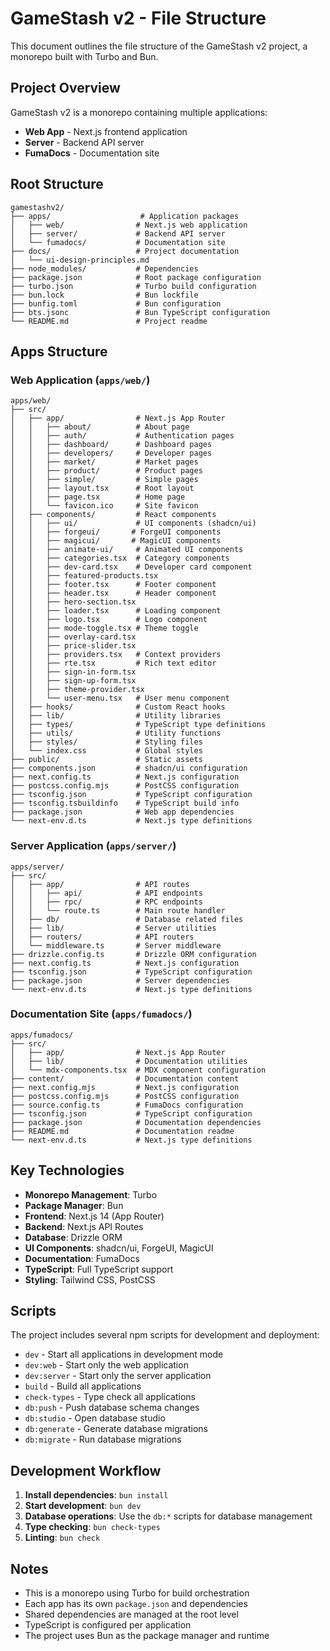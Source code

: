 # GameStash v2 - File Structure

This document outlines the file structure of the GameStash v2 project, a monorepo built with Turbo and Bun.

## Project Overview

GameStash v2 is a monorepo containing multiple applications:

- **Web App** - Next.js frontend application
- **Server** - Backend API server
- **FumaDocs** - Documentation site

## Root Structure

```
gamestashv2/
├── apps/                    # Application packages
│   ├── web/                # Next.js web application
│   ├── server/             # Backend API server
│   └── fumadocs/           # Documentation site
├── docs/                   # Project documentation
│   └── ui-design-principles.md
├── node_modules/           # Dependencies
├── package.json            # Root package configuration
├── turbo.json              # Turbo build configuration
├── bun.lock                # Bun lockfile
├── bunfig.toml             # Bun configuration
├── bts.jsonc               # Bun TypeScript configuration
└── README.md               # Project readme
```

## Apps Structure

### Web Application (`apps/web/`)

```
apps/web/
├── src/
│   ├── app/                # Next.js App Router
│   │   ├── about/          # About page
│   │   ├── auth/           # Authentication pages
│   │   ├── dashboard/      # Dashboard pages
│   │   ├── developers/     # Developer pages
│   │   ├── market/         # Market pages
│   │   ├── product/        # Product pages
│   │   ├── simple/         # Simple pages
│   │   ├── layout.tsx      # Root layout
│   │   ├── page.tsx        # Home page
│   │   └── favicon.ico     # Site favicon
│   ├── components/         # React components
│   │   ├── ui/             # UI components (shadcn/ui)
│   │   ├── forgeui/       # ForgeUI components
│   │   ├── magicui/       # MagicUI components
│   │   ├── animate-ui/     # Animated UI components
│   │   ├── categories.tsx  # Category components
│   │   ├── dev-card.tsx    # Developer card component
│   │   ├── featured-products.tsx
│   │   ├── footer.tsx      # Footer component
│   │   ├── header.tsx      # Header component
│   │   ├── hero-section.tsx
│   │   ├── loader.tsx      # Loading component
│   │   ├── logo.tsx        # Logo component
│   │   ├── mode-toggle.tsx # Theme toggle
│   │   ├── overlay-card.tsx
│   │   ├── price-slider.tsx
│   │   ├── providers.tsx   # Context providers
│   │   ├── rte.tsx         # Rich text editor
│   │   ├── sign-in-form.tsx
│   │   ├── sign-up-form.tsx
│   │   ├── theme-provider.tsx
│   │   └── user-menu.tsx   # User menu component
│   ├── hooks/              # Custom React hooks
│   ├── lib/                # Utility libraries
│   ├── types/              # TypeScript type definitions
│   ├── utils/              # Utility functions
│   ├── styles/             # Styling files
│   └── index.css           # Global styles
├── public/                 # Static assets
├── components.json         # shadcn/ui configuration
├── next.config.ts          # Next.js configuration
├── postcss.config.mjs      # PostCSS configuration
├── tsconfig.json           # TypeScript configuration
├── tsconfig.tsbuildinfo    # TypeScript build info
├── package.json            # Web app dependencies
└── next-env.d.ts           # Next.js type definitions
```

### Server Application (`apps/server/`)

```
apps/server/
├── src/
│   ├── app/                # API routes
│   │   ├── api/            # API endpoints
│   │   ├── rpc/            # RPC endpoints
│   │   └── route.ts        # Main route handler
│   ├── db/                 # Database related files
│   ├── lib/                # Server utilities
│   ├── routers/            # API routers
│   └── middleware.ts       # Server middleware
├── drizzle.config.ts       # Drizzle ORM configuration
├── next.config.ts          # Next.js configuration
├── tsconfig.json           # TypeScript configuration
├── package.json            # Server dependencies
└── next-env.d.ts           # Next.js type definitions
```

### Documentation Site (`apps/fumadocs/`)

```
apps/fumadocs/
├── src/
│   ├── app/                # Next.js App Router
│   ├── lib/                # Documentation utilities
│   └── mdx-components.tsx  # MDX component configuration
├── content/                # Documentation content
├── next.config.mjs         # Next.js configuration
├── postcss.config.mjs      # PostCSS configuration
├── source.config.ts        # FumaDocs configuration
├── tsconfig.json           # TypeScript configuration
├── package.json            # Documentation dependencies
├── README.md               # Documentation readme
└── next-env.d.ts           # Next.js type definitions
```

## Key Technologies

- **Monorepo Management**: Turbo
- **Package Manager**: Bun
- **Frontend**: Next.js 14 (App Router)
- **Backend**: Next.js API Routes
- **Database**: Drizzle ORM
- **UI Components**: shadcn/ui, ForgeUI, MagicUI
- **Documentation**: FumaDocs
- **TypeScript**: Full TypeScript support
- **Styling**: Tailwind CSS, PostCSS

## Scripts

The project includes several npm scripts for development and deployment:

- `dev` - Start all applications in development mode
- `dev:web` - Start only the web application
- `dev:server` - Start only the server application
- `build` - Build all applications
- `check-types` - Type check all applications
- `db:push` - Push database schema changes
- `db:studio` - Open database studio
- `db:generate` - Generate database migrations
- `db:migrate` - Run database migrations

## Development Workflow

1. **Install dependencies**: `bun install`
2. **Start development**: `bun dev`
3. **Database operations**: Use the `db:*` scripts for database management
4. **Type checking**: `bun check-types`
5. **Linting**: `bun check`

## Notes

- This is a monorepo using Turbo for build orchestration
- Each app has its own `package.json` and dependencies
- Shared dependencies are managed at the root level
- TypeScript is configured per application
- The project uses Bun as the package manager and runtime

